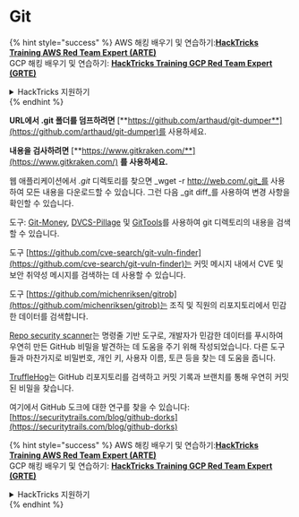 # Git

{% hint style="success" %}
AWS 해킹 배우기 및 연습하기:<img src="/.gitbook/assets/arte.png" alt="" data-size="line">[**HackTricks Training AWS Red Team Expert (ARTE)**](https://training.hacktricks.xyz/courses/arte)<img src="/.gitbook/assets/arte.png" alt="" data-size="line">\
GCP 해킹 배우기 및 연습하기: <img src="/.gitbook/assets/grte.png" alt="" data-size="line">[**HackTricks Training GCP Red Team Expert (GRTE)**<img src="/.gitbook/assets/grte.png" alt="" data-size="line">](https://training.hacktricks.xyz/courses/grte)

<details>

<summary>HackTricks 지원하기</summary>

* [**구독 계획**](https://github.com/sponsors/carlospolop) 확인하기!
* **💬 [**Discord 그룹**](https://discord.gg/hRep4RUj7f) 또는 [**텔레그램 그룹**](https://t.me/peass)에 참여하거나 **Twitter** 🐦 [**@hacktricks\_live**](https://twitter.com/hacktricks\_live)**를 팔로우하세요.**
* **[**HackTricks**](https://github.com/carlospolop/hacktricks) 및 [**HackTricks Cloud**](https://github.com/carlospolop/hacktricks-cloud) GitHub 리포지토리에 PR을 제출하여 해킹 팁을 공유하세요.**

</details>
{% endhint %}

**URL에서 .git 폴더를 덤프하려면** [**https://github.com/arthaud/git-dumper**](https://github.com/arthaud/git-dumper)를 사용하세요.

**내용을 검사하려면** [**https://www.gitkraken.com/**](https://www.gitkraken.com/) **를 사용하세요.**

웹 애플리케이션에서 _.git_ 디렉토리를 찾으면 _wget -r http://web.com/.git_를 사용하여 모든 내용을 다운로드할 수 있습니다. 그런 다음 _git diff_를 사용하여 변경 사항을 확인할 수 있습니다.

도구: [Git-Money](https://github.com/dnoiz1/git-money), [DVCS-Pillage](https://github.com/evilpacket/DVCS-Pillage) 및 [GitTools](https://github.com/internetwache/GitTools)를 사용하여 git 디렉토리의 내용을 검색할 수 있습니다.

도구 [https://github.com/cve-search/git-vuln-finder](https://github.com/cve-search/git-vuln-finder)는 커밋 메시지 내에서 CVE 및 보안 취약성 메시지를 검색하는 데 사용할 수 있습니다.

도구 [https://github.com/michenriksen/gitrob](https://github.com/michenriksen/gitrob)는 조직 및 직원의 리포지토리에서 민감한 데이터를 검색합니다.

[Repo security scanner](https://github.com/UKHomeOffice/repo-security-scanner)는 명령줄 기반 도구로, 개발자가 민감한 데이터를 푸시하여 우연히 만든 GitHub 비밀을 발견하는 데 도움을 주기 위해 작성되었습니다. 다른 도구들과 마찬가지로 비밀번호, 개인 키, 사용자 이름, 토큰 등을 찾는 데 도움을 줍니다.

[TruffleHog](https://github.com/dxa4481/truffleHog)는 GitHub 리포지토리를 검색하고 커밋 기록과 브랜치를 통해 우연히 커밋된 비밀을 찾습니다.

여기에서 GitHub 도크에 대한 연구를 찾을 수 있습니다: [https://securitytrails.com/blog/github-dorks](https://securitytrails.com/blog/github-dorks)

{% hint style="success" %}
AWS 해킹 배우기 및 연습하기:<img src="/.gitbook/assets/arte.png" alt="" data-size="line">[**HackTricks Training AWS Red Team Expert (ARTE)**](https://training.hacktricks.xyz/courses/arte)<img src="/.gitbook/assets/arte.png" alt="" data-size="line">\
GCP 해킹 배우기 및 연습하기: <img src="/.gitbook/assets/grte.png" alt="" data-size="line">[**HackTricks Training GCP Red Team Expert (GRTE)**<img src="/.gitbook/assets/grte.png" alt="" data-size="line">](https://training.hacktricks.xyz/courses/grte)

<details>

<summary>HackTricks 지원하기</summary>

* [**구독 계획**](https://github.com/sponsors/carlospolop) 확인하기!
* **💬 [**Discord 그룹**](https://discord.gg/hRep4RUj7f) 또는 [**텔레그램 그룹**](https://t.me/peass)에 참여하거나 **Twitter** 🐦 [**@hacktricks\_live**](https://twitter.com/hacktricks\_live)**를 팔로우하세요.**
* **[**HackTricks**](https://github.com/carlospolop/hacktricks) 및 [**HackTricks Cloud**](https://github.com/carlospolop/hacktricks-cloud) GitHub 리포지토리에 PR을 제출하여 해킹 팁을 공유하세요.**

</details>
{% endhint %}
